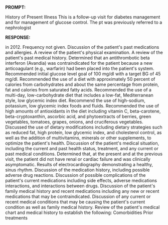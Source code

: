**PROMPT:**

History of Present Illness This is a follow-up visit for diabetes management and for management of glucose control. The pt was previously referred to a nephrologist

**RESPONSE:**

  in 2012.  Frequency not given.  Discussion of the patient's past medications and allergies.  A review of the patient's physical examination.  A review of the patient's past medical history.  Determined that an antithrombotic beta interferon (Avandia) was contraindicated for the patient because a new anticoagulant (e.g., warfarin) had been placed into the patient's system.  Recommended initial glucose level goal of 100 mg/dl with a target BG of 45 mg/dl.  Recommended the use of a diet with approximately 50 percent of calories from carbohydrates and about the same percentage from protein, fat and calories from saturated fatty acids.  Recommended the use of a multi-day, low-carbohydrate diet that includes a low-fat, Mediterranean style, low glycemic index diet.  Recommend the use of high-sodium, potassium, low glycemic index foods and fluids.  Recommended the use of high amounts of antioxidants in the diet including vitamin C, beta-carotene, beta-cryptoxanthin, ascorbic acid, and phytoextracts of berries, green vegetables, tomatoes, grapes, onions, and cruciferous vegetables.  Discussed the use of dietary modifications including dietary strategies such as reduced fat, high protein, low glycemic index, and cholesterol control, as well as the addition of multivitamins, minerals or other supplements, to optimize the patient's health.  Discussion of the patient's medical situation, including the current and past health status, treatment, and any current or past medical conditions.  Determined that, at the present and at the previous visit, the patient did not have renal or cardiac failure and was clinically asymptomatic.  Results of electrocardiography demonstrating a healthy, sinus rhythm.  Discussion of the medication history, including possible adverse drug reactions.  Discussion of possible complications of the patient's current medications including side effects, adverse medications interactions, and interactions between drugs.  Discussion of the patient's family medical history and recent medications including any new or recent medications that may be contraindicated.  Discussion of any current or recent medical conditions that may be causing the patient's current condition as well as family medical history.  Review of the patient's medical chart and medical history to establish the following: Comorbidities  Prior treatments
